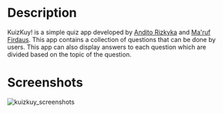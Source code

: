 # Description
KuizKuy! is a simple quiz app developed by [Andito Rizkyka](https://github.com/anditorizkyka) and [Ma'ruf Firdaus](https://github.com/maruffirdaus). This app contains a collection of questions that can be done by users. This app can also display answers to each question which are divided based on the topic of the question.
# Screenshots
![kuizkuy_screenshots](https://github.com/maruffirdaus/kuizkuy/assets/98886727/120f765b-9d5d-4a95-96e6-ba049c12f134)
